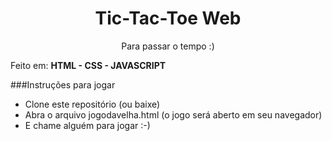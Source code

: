<h1 align="center">
  Tic-Tac-Toe Web
</h1>
<p align="center">Para passar o tempo :)
</p> 

Feito em: **HTML - CSS - JAVASCRIPT**

###Instruções para jogar

- Clone este repositório (ou baixe)
- Abra o arquivo jogodavelha.html (o jogo será aberto em seu navegador)
- E chame alguém para jogar :-)



